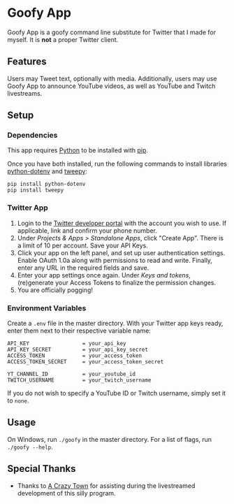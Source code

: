 # Goofy App
Goofy App is a goofy command line substitute for Twitter that I made for myself. It is __not__ a proper Twitter client.
## Features
Users may Tweet text, optionally with media. Additionally, users may use Goofy App to announce YouTube videos, as well as YouTube and Twitch livestreams.

## Setup
### Dependencies
This app requires [Python](https://python.org) to be installed with [pip](https://en.wikipedia.org/wiki/Pip_(package_manager)).

Once you have both installed, run the following commands to install libraries [python-dotenv]() and [tweepy](https://www.tweepy.org/):
```
pip install python-dotenv
pip install tweepy
```
### Twitter App
1. Login to the [Twitter developer portal](https://apps.twitter.com) with the account you wish to use. If applicable, link and confirm your phone number.
2. Under *Projects & Apps > Standalone Apps*, click "Create App". There is a limit of 10 per account. Save your API Keys.
3. Click your app on the left panel, and set up user authentication settings. Enable OAuth 1.0a along with permissions to read and write. Finally, enter any URL in the required fields and save.
4. Enter your app settings once again. Under *Keys and tokens*, (re)generate your Access Tokens to finalize the permission changes.
5. You are officially pogging!
### Environment Variables
Create a `.env` file in the master directory. With your Twitter app keys ready, enter them next to their respective variable name:
```
API_KEY                 = your_api_key
API_KEY_SECRET          = your_api_key_secret
ACCESS_TOKEN            = your_access_token
ACCESS_TOKEN_SECRET     = your_access_token_secret

YT_CHANNEL_ID           = your_youtube_id
TWITCH_USERNAME         = your_twitch_username
```
If you do not wish to specify a YouTube ID or Twitch username, simply set it to `none`.
## Usage
On Windows, run `./goofy` in the master directory. For a list of flags, run `./goofy --help`.
## Special Thanks
- Thanks to [A Crazy Town](https://github.com/acrazytown) for assisting during the livestreamed development of this silly program.